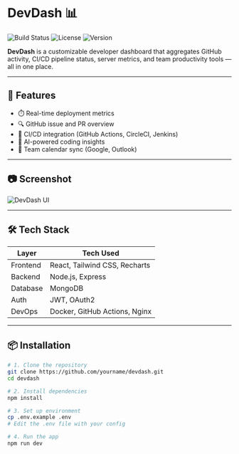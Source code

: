 # DevDash 📊

![Build Status](https://img.shields.io/badge/build-passing-brightgreen)
![License](https://img.shields.io/badge/license-MIT-blue.svg)
![Version](https://img.shields.io/badge/version-1.3.0-yellow)

**DevDash** is a customizable developer dashboard that aggregates GitHub activity, CI/CD pipeline status, server metrics, and team productivity tools — all in one place.

---

## 🚀 Features

- ⏱️ Real-time deployment metrics
- 🔍 GitHub issue and PR overview
- 📁 CI/CD integration (GitHub Actions, CircleCI, Jenkins)
- 🧠 AI-powered coding insights
- 📆 Team calendar sync (Google, Outlook)

---

## 📷 Screenshot

![DevDash UI](https://via.placeholder.com/900x400.png?text=DevDash+Screenshot)

---

## 🛠️ Tech Stack

| Layer         | Tech Used                           |
|---------------|-------------------------------------|
| Frontend      | React, Tailwind CSS, Recharts       |
| Backend       | Node.js, Express                    |
| Database      | MongoDB                             |
| Auth          | JWT, OAuth2                         |
| DevOps        | Docker, GitHub Actions, Nginx       |

---

## 📦 Installation

```bash
# 1. Clone the repository
git clone https://github.com/yourname/devdash.git
cd devdash

# 2. Install dependencies
npm install

# 3. Set up environment
cp .env.example .env
# Edit the .env file with your config

# 4. Run the app
npm run dev
